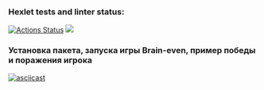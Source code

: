 ### Hexlet tests and linter status:

[![Actions Status](https://github.com/gekafin123/frontend-project-44/workflows/hexlet-check/badge.svg)](https://github.com/gekafin123/frontend-project-44/actions)
<a href="https://codeclimate.com/github/gekafin123/frontend-project-44/maintainability"><img src="https://api.codeclimate.com/v1/badges/93c1ef696d2806ce39d6/maintainability" /></a>
### Установка пакета, запуска игры Brain-even, пример победы и поражения игрока
[![asciicast](https://asciinema.org/a/564940.svg)](https://asciinema.org/a/564940)